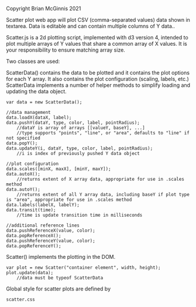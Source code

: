 Copyright Brian McGinnis 2021

Scatter plot web app will plot CSV (comma-separated values) data shown in textarea.  Data is editable and can contain multiple columns of Y data..



Scatter.js is a 2d plotting script, implemented with d3 version 4, intended to plot multiple arrays of Y values that share a common array of X values.  It is your responsibility to ensure matching array size.

Two classes are used:

ScatterData() contains the data to be plotted and it contains the plot options for each Y array.  It also contains the plot configuration (scaling, labels, etc.)  ScatterData implements a number of helper methods to simplify loading and updating the data object.

	var data = new ScatterData();
	
	//data management
	data.loadX(dataX, label);
	data.pushY(dataY, type, color, label, pointRadius);
		//dataY is array of arrays [[valueY, baseY], ...]
		//type supports "points", "line", or "area", defaults to "line" if not specified
	data.popY();
	data.updateY(i, dataY, type, color, label, pointRadius);
		//i is index of previously pushed Y data object
	
	//plot configuration
	data.scales([minX, maxX], [minY, maxY]);
	data.autoX();
		//returns extent of X array data, appropriate for use in .scales method
	data.autoY();
		//returns extent of all Y array data, including baseY if plot type is "area", appropriate for use in .scales method
	data.labels(labelX, labelY);
	data.transit(time);
		//time is update transition time in milliseconds
	
	//additional reference lines
	data.pushReferenceX(value, color);
	data.popReferenceX();
	data.pushReferenceY(value, color);
	data.popReferenceY();
	
Scatter() implements the plotting in the DOM.

	var plot = new Scatter("container element", width, height);
	plot.update(data);
		//data must be typeof ScatterData

Global style for scatter plots are defined by

	scatter.css
